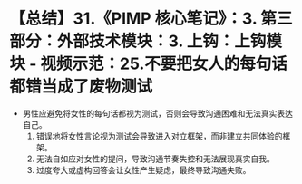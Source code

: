 # 【总结】31.《PIMP 核心笔记》：3. 第三部分：外部技术模块：3. 上钩：上钩模块 - 视频示范：25.不要把女人的每句话都错当成了废物测试

-   男性应避免将女性的每句话都视为测试，否则会导致沟通困难和无法真实表达自己。
    1.  错误地将女性言论视为测试会导致进入对立框架，而非建立共同体验的框架。
    2.  无法自如应对女性的提问，导致沟通节奏失控和无法展现真实自我。
    3.  过度夸大或虚构回答会让女性产生疑虑，最终导致沟通失败。
